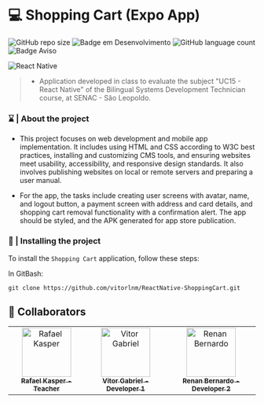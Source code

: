 # 💻 Shopping Cart (Expo App)

![GitHub repo size](https://img.shields.io/github/repo-size/vitorlnm/ReactNative-ShoppingCart?style=for-the-badge)
![Badge em Desenvolvimento](http://img.shields.io/static/v1?label=STATUS&message=FINISHED&color=7CFC00&style=for-the-badge)
![GitHub language count](https://img.shields.io/github/languages/count/vitorlnm/ReactNative-ShoppingCart?style=for-the-badge)
![Badge Aviso](https://img.shields.io/static/v1?label=Count%20Commits&message=5&color=6A5ACD&style=for-the-badge)

<img src="https://images.pexels.com/photos/4968391/pexels-photo-4968391.jpeg?auto=compress&cs=tinysrgb&w=1260&h=750&dpr=2" alt="React Native">

> - Application developed in class to evaluate the subject "UC15 - React Native" of the Bilingual Systems Development Technician course, at SENAC - São Leopoldo.

### ⌛ | About the project
- This project focuses on web development and mobile app implementation. It includes using HTML and CSS according to W3C best practices, installing and customizing CMS tools, and ensuring websites meet usability, accessibility, and responsive design standards. It also involves publishing websites on local or remote servers and preparing a user manual.

- For the app, the tasks include creating user screens with avatar, name, and logout button, a payment screen with address and card details, and shopping cart removal functionality with a confirmation alert. The app should be styled, and the APK generated for app store publication.

### 🚀 | Installing the project

To install the `Shopping Cart` application, follow these steps:

In GitBash:

```
git clone https://github.com/vitorlnm/ReactNative-ShoppingCart.git
```
## 🤝 Collaborators

<table>
  <tr>
    <td align="center">
      <a href="#" title="Rafael Kasper">
        <img src="https://avatars.githubusercontent.com/u/42684330?v=4" width="100px;" alt="Rafael Kasper"/><br>
        <sub>
          <b>Rafael Kasper - Teacher</b>
        </sub>
      </a>
    </td>

  <td align="center">
      <a href="#" title="Vitor Gabriel">
        <img src="https://avatars.githubusercontent.com/u/79713907?v=4" width="100px;" alt="Vitor Gabriel"/><br>
        <sub>
          <b>Vitor Gabriel - Developer 1</b>
        </sub>
      </a>
    </td>

<td align="center">
      <a href="#" title="Renan Bernardo">
        <img src="https://cdn.discordapp.com/attachments/1204827550946168884/1299534491320320081/412695563_1429922514263509_8172059649901029130_n.png?ex=671d8d4e&is=671c3bce&hm=1820d12bb760755f715c4177039a19f66acfa9feeabb055846a94ac298a3fe1f&" width="100px;" alt="Renan Bernardo"/><br>
        <sub>
          <b>Renan Bernardo - Developer 2</b>
        </sub>
      </a>
    </td>
  </tr>

</table>
